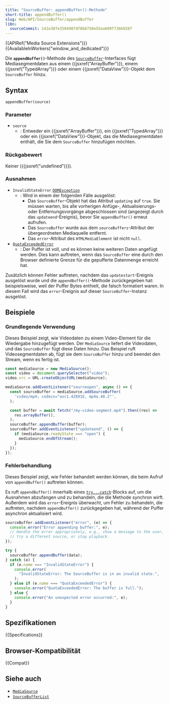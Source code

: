 ```yaml
---
title: "SourceBuffer: appendBuffer()-Methode"
short-title: appendBuffer()
slug: Web/API/SourceBuffer/appendBuffer
l10n:
  sourceCommit: 141e307e3564907df8b6750e55ea609f73bb928f
---
```


{{APIRef("Media Source Extensions")}}{{AvailableInWorkers("window_and_dedicated")}}

Die **`appendBuffer()`**-Methode des
[`SourceBuffer`](/de/docs/Web/API/SourceBuffer)-Interfaces fügt Mediasegmentdaten aus einem
{{jsxref("ArrayBuffer")}}, einem {{jsxref("TypedArray")}} oder einem {{jsxref("DataView")}}-Objekt
dem `SourceBuffer` hinzu.

## Syntax

```js-nolint
appendBuffer(source)
```

### Parameter

- `source`
  - : Entweder ein {{jsxref("ArrayBuffer")}}, ein {{jsxref("TypedArray")}} oder ein {{jsxref("DataView")}}-Objekt,
    das die Mediasegmentdaten enthält, die Sie dem `SourceBuffer` hinzufügen möchten.

### Rückgabewert

Keiner ({{jsxref("undefined")}}).

### Ausnahmen

- `InvalidStateError` [`DOMException`](/de/docs/Web/API/DOMException)
  - : Wird in einem der folgenden Fälle ausgelöst:
    - Das `SourceBuffer`-Objekt hat das Attribut `updating` auf `true`. Sie müssen warten, bis alle vorherigen Anfüge-, Aktualisierungs- oder Entfernungsvorgänge abgeschlossen sind (angezeigt durch das `updateend`-Ereignis), bevor Sie `appendBuffer()` erneut aufrufen.
    - Das `SourceBuffer` wurde aus dem `sourceBuffers`-Attribut der übergeordneten Mediaquelle entfernt.
    - Das `error`-Attribut des `HTMLMediaElement` ist nicht `null`.
- [`QuotaExceededError`](/de/docs/Web/API/QuotaExceededError)
  - : Der Puffer ist voll, und es können keine weiteren Daten angefügt werden. Dies kann auftreten, wenn das `SourceBuffer` eine durch den Browser definierte Grenze für die gepufferte Datenmenge erreicht hat.

Zusätzlich können Fehler auftreten, nachdem das `updatestart`-Ereignis ausgelöst wurde und die `appendBuffer()`-Methode zurückgegeben hat: beispielsweise, weil der Puffer Bytes enthielt, die falsch formatiert waren. In diesem Fall wird das `error`-Ereignis auf dieser `SourceBuffer`-Instanz ausgelöst.

## Beispiele

### Grundlegende Verwendung

Dieses Beispiel zeigt, wie Videodaten zu einem Video-Element für die Wiedergabe hinzugefügt werden. Der `MediaSource` liefert die Videodaten, und das `SourceBuffer` fügt diese Daten hinzu. Das Beispiel ruft Videosegmentdaten ab, fügt sie dem `SourceBuffer` hinzu und beendet den Stream, wenn es fertig ist.

```js
const mediaSource = new MediaSource();
const video = document.querySelector("video");
video.src = URL.createObjectURL(mediaSource);

mediaSource.addEventListener("sourceopen", async () => {
  const sourceBuffer = mediaSource.addSourceBuffer(
    'video/mp4; codecs="avc1.42E01E, mp4a.40.2"',
  );

  const buffer = await fetch("/my-video-segment.mp4").then((res) =>
    res.arrayBuffer(),
  );
  sourceBuffer.appendBuffer(buffer);
  sourceBuffer.addEventListener("updateend", () => {
    if (mediaSource.readyState === "open") {
      mediaSource.endOfStream();
    }
  });
});
```

### Fehlerbehandlung

Dieses Beispiel zeigt, wie Fehler behandelt werden können, die beim Aufruf von `appendBuffer()` auftreten können.

Es ruft `appendBuffer()` innerhalb eines [`try...catch`](/de/docs/Web/JavaScript/Reference/Statements/try...catch)-Blocks auf, um die Ausnahmen abzufangen und zu behandeln, die die Methode synchron wirft. Außerdem wird das `error`-Ereignis überwacht, um Fehler zu behandeln, die auftreten, nachdem `appendBuffer()` zurückgegeben hat, während der Puffer asynchron aktualisiert wird.

```js
sourceBuffer.addEventListener("error", (e) => {
  console.error("Error appending buffer:", e);
  // Handle the error appropriately, e.g., show a message to the user,
  // try a different source, or stop playback.
});

try {
  sourceBuffer.appendBuffer(data);
} catch (e) {
  if (e.name === "InvalidStateError") {
    console.error(
      "InvalidStateError: The SourceBuffer is in an invalid state.",
    );
  } else if (e.name === "QuotaExceededError") {
    console.error("QuotaExceededError: The buffer is full.");
  } else {
    console.error("An unexpected error occurred:", e);
  }
}
```

## Spezifikationen

{{Specifications}}

## Browser-Kompatibilität

{{Compat}}

## Siehe auch

- [`MediaSource`](/de/docs/Web/API/MediaSource)
- [`SourceBufferList`](/de/docs/Web/API/SourceBufferList)
